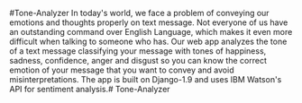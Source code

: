 #Tone-Analyzer
In today's world, we face a problem of conveying our emotions and thoughts properly on text message. Not everyone of us have an outstanding command over English Language, which makes it even more difficult when talking to someone who has. Our web app analyzes the tone of a text message classifying your message with tones of happiness, sadness, confidence, anger and disgust so you can know the correct emotion of your message that you want to convey and avoid misinterpretations. The app is built on Django-1.9 and uses IBM Watson's API for sentiment analysis.# Tone-Analyzer
